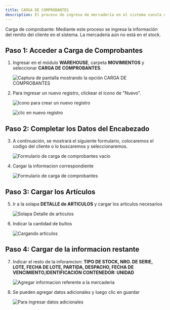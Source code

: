 ```yaml
---
title: CARGA DE COMPROBANTES
description: El proceso de ingreso de mercadería en el sistema consta de 3 pasos
---
```




Carga de comprobante: Mediante este proceso se ingresa la información del remito del cliente en el sistema. La mercadería aún no está en el stock.

## Paso 1: Acceder a Carga de Comprobantes

1.  Ingresar en el módulo **WAREHOUSE**, carpeta **MOVIMIENTOS** y seleccionar **CARGA DE COMPROBANTES**.

    ![Captura de pantalla mostrando la opción CARGA DE COMPROBANTES](image-8.png)

2.  Para ingresar un nuevo registro, clickear el ícono de "Nuevo".

    ![Icono para crear un nuevo registro](image-10.png)

    ![clic en nuevo registro](image-9.png)

## Paso 2: Completar los Datos del Encabezado

3.  A continuación, se mostrará el siguiente formulario, colocaremos el codigo del cliente o lo buscaremos y seleccionaremos.

    ![Formulario de carga de comprobantes vacío](image-11.png)

4.  Cargar la informacion correspondiente

    ![Formulario de carga de comprobantes](image-12.png)

## Paso 3: Cargar los Artículos

5.  Ir a la solapa **DETALLE de ARTICULOS** y cargar los articulos necesarios

    ![Solapa Detalle de articulos](image-16.png)

6. Indicar la cantidad de bultos

    ![Cargando articulos](image-15.png)

## Paso 4: Cargar de la informacion restante

7. Indicar el resto de la inforamcion:  **TIPO DE STOCK,
NRO. DE SERIE, LOTE, FECHA DE LOTE, PARTIDA, DESPACHO,
FECHA DE VENCIMIENTO,IDENTIFICACIÓN CONTENEDOR:
UNIDAD**


    ![Agregar informacion referente a la mercaderia](image-1.png)

8. Se pueden agregar datos adicionales y luego clic en guardar

    ![Para ingresar datos adicionales](image-17.png)



